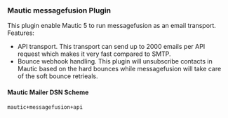 ### Mautic messagefusion Plugin

This plugin enable Mautic 5 to run messagefusion as an email transport. Features:
- API transport. This transport can send up to 2000 emails per API request which makes it very fast compared to SMTP.
- Bounce webhook handling. This plugin will unsubscribe contacts in Mautic based on the hard bounces while messagefusion will take care of the soft bounce retrieals.


#### Mautic Mailer DSN Scheme
`mautic+messagefusion+api`


